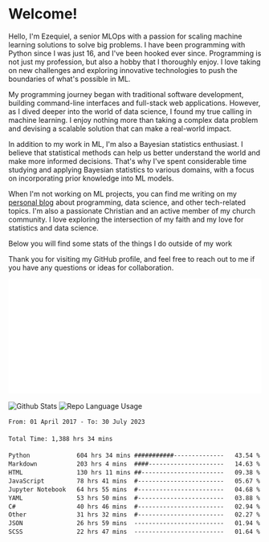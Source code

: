 # Welcome!

Hello, I'm Ezequiel, a senior MLOps with a passion for scaling machine learning solutions to solve big problems. I have been programming with Python since I was just 16, and I've been hooked ever since. Programming is not just my profession, but also a hobby that I thoroughly enjoy. I love taking on new challenges and exploring innovative technologies to push the boundaries of what's possible in ML.

My programming journey began with traditional software development, building command-line interfaces and full-stack web applications. However, as I dived deeper into the world of data science, I found my true calling in machine learning. I enjoy nothing more than taking a complex data problem and devising a scalable solution that can make a real-world impact.

In addition to my work in ML, I'm also a Bayesian statistics enthusiast. I believe that statistical methods can help us better understand the world and make more informed decisions. That's why I've spent considerable time studying and applying Bayesian statistics to various domains, with a focus on incorporating prior knowledge into ML models.

When I'm not working on ML projects, you can find me writing on my [personal blog](https://elc.github.io) about programming, data science, and other tech-related topics. I'm also a passionate Christian and an active member of my church community. I love exploring the intersection of my faith and my love for statistics and data science.

Below you will find some stats of the things I do outside of my work

Thank you for visiting my GitHub profile, and feel free to reach out to me if you have any questions or ideas for collaboration.

![RSS Feed](metrics.plugin.rss.svg)

![Github Stats](https://github-readme-stats.vercel.app/api?username=elc&show_icons=true&theme=gruvbox&border_radius=20&include_all_commits=true&count_private=true&card_width=450) ![Repo Language Usage](https://github-readme-stats.vercel.app/api/top-langs?username=elc&show_icons=true&theme=gruvbox&border_radius=20&include_all_commits=true&count_private=true&layout=compact&langs_count=5&card_width=400)


<!--START_SECTION:waka-->

```txt
From: 01 April 2017 - To: 30 July 2023

Total Time: 1,388 hrs 34 mins

Python             604 hrs 34 mins ###########--------------   43.54 %
Markdown           203 hrs 4 mins  ####---------------------   14.63 %
HTML               130 hrs 11 mins ##-----------------------   09.38 %
JavaScript         78 hrs 41 mins  #------------------------   05.67 %
Jupyter Notebook   64 hrs 55 mins  #------------------------   04.68 %
YAML               53 hrs 50 mins  #------------------------   03.88 %
C#                 40 hrs 46 mins  #------------------------   02.94 %
Other              31 hrs 32 mins  #------------------------   02.27 %
JSON               26 hrs 59 mins  -------------------------   01.94 %
SCSS               22 hrs 47 mins  -------------------------   01.64 %
```

<!--END_SECTION:waka-->
